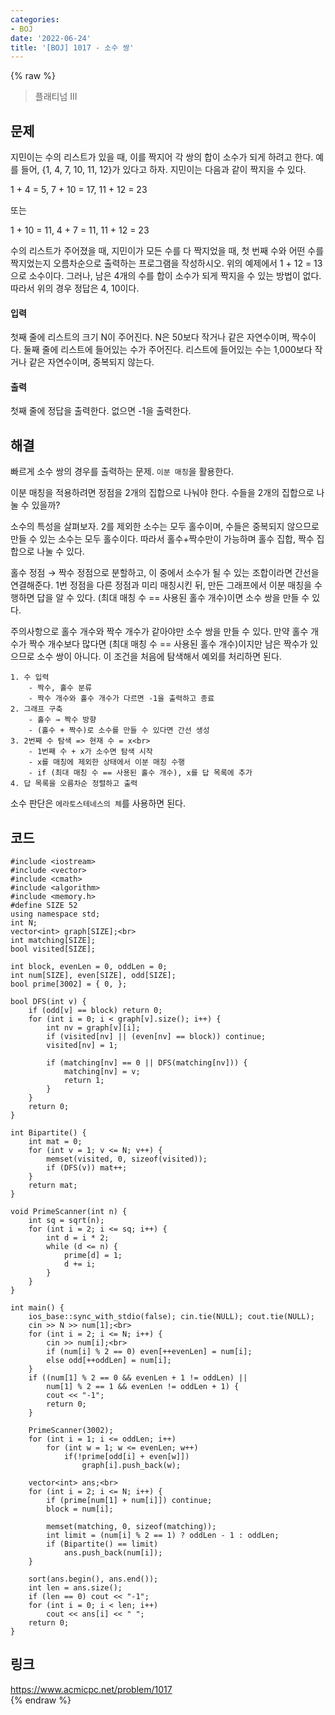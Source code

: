 ```yaml
---
categories:
- BOJ
date: '2022-06-24'
title: '[BOJ] 1017 - 소수 쌍'
---
```


{% raw %}
> 플래티넘 III<br>

## 문제
지민이는 수의 리스트가 있을 때, 이를 짝지어 각 쌍의 합이 소수가 되게 하려고 한다. 예를 들어, {1, 4, 7, 10, 11, 12}가 있다고 하자. 지민이는 다음과 같이 짝지을 수 있다.

1 + 4 = 5, 7 + 10 = 17, 11 + 12 = 23

또는

1 + 10 = 11, 4 + 7 = 11, 11 + 12 = 23

수의 리스트가 주어졌을 때, 지민이가 모든 수를 다 짝지었을 때, 첫 번째 수와 어떤 수를 짝지었는지 오름차순으로 출력하는 프로그램을 작성하시오. 위의 예제에서 1 + 12 = 13으로 소수이다. 그러나, 남은 4개의 수를 합이 소수가 되게 짝지을 수 있는 방법이 없다. 따라서 위의 경우 정답은 4, 10이다.

#### 입력
첫째 줄에 리스트의 크기 N이 주어진다. N은 50보다 작거나 같은 자연수이며, 짝수이다. 둘째 줄에 리스트에 들어있는 수가 주어진다. 리스트에 들어있는 수는 1,000보다 작거나 같은 자연수이며, 중복되지 않는다.

#### 출력
첫째 줄에 정답을 출력한다. 없으면 -1을 출력한다.

## 해결
빠르게 소수 쌍의 경우를 출력하는 문제. `이분 매칭`을 활용한다.

이분 매칭을 적용하려면 정점을 2개의 집합으로 나눠야 한다. 수들을 2개의 집합으로 나눌 수 있을까?

소수의 특성을 살펴보자. 2를 제외한 소수는 모두 홀수이며, 수들은 중복되지 않으므로 만들 수 있는 소수는 모두 홀수이다. 따라서 홀수+짝수만이 가능하며 홀수 집합, 짝수 집합으로 나눌 수 있다.

홀수 정점 → 짝수 정점으로 분할하고, 이 중에서 소수가 될 수 있는 조합이라면 간선을 연결해준다. 1번 정점을 다른 정점과 미리 매칭시킨 뒤, 만든 그래프에서 이분 매칭을 수행하면 답을 알 수 있다. (최대 매칭 수 == 사용된 홀수 개수)이면 소수 쌍을 만들 수 있다.

주의사항으로 홀수 개수와 짝수 개수가 같아야만 소수 쌍을 만들 수 있다. 만약 홀수 개수가 짝수 개수보다 많다면 (최대 매칭 수 == 사용된 홀수 개수)이지만 남은 짝수가 있으므로 소수 쌍이 아니다. 이 조건을 처음에 탐색해서 예외를 처리하면 된다.
```
1. 수 입력
	- 짝수, 홀수 분류
	- 짝수 개수와 홀수 개수가 다르면 -1을 출력하고 종료
2. 그래프 구축
	- 홀수 → 짝수 방향
	- (홀수 + 짝수)로 소수를 만들 수 있다면 간선 생성
3. 2번째 수 탐색 => 현재 수 = x<br>
	- 1번째 수 + x가 소수면 탐색 시작
	- x를 매칭에 제외한 상태에서 이분 매칭 수행
	- if (최대 매칭 수 == 사용된 홀수 개수), x를 답 목록에 추가
4. 답 목록을 오름차순 정렬하고 출력
```
소수 판단은 `에라토스테네스의 체`를 사용하면 된다.

## 코드
```
#include <iostream>
#include <vector>
#include <cmath>
#include <algorithm>
#include <memory.h>
#define SIZE 52
using namespace std;
int N;
vector<int> graph[SIZE];<br>
int matching[SIZE];
bool visited[SIZE];

int block, evenLen = 0, oddLen = 0;
int num[SIZE], even[SIZE], odd[SIZE];
bool prime[3002] = { 0, };

bool DFS(int v) {
	if (odd[v] == block) return 0;
	for (int i = 0; i < graph[v].size(); i++) {
		int nv = graph[v][i];
		if (visited[nv] || (even[nv] == block)) continue;
		visited[nv] = 1;

		if (matching[nv] == 0 || DFS(matching[nv])) {
			matching[nv] = v;
			return 1;
		}
	}
	return 0;
}

int Bipartite() {
	int mat = 0;
	for (int v = 1; v <= N; v++) {
		memset(visited, 0, sizeof(visited));
		if (DFS(v)) mat++;
	}
	return mat;
}

void PrimeScanner(int n) {
	int sq = sqrt(n);
	for (int i = 2; i <= sq; i++) {
		int d = i * 2;
		while (d <= n) {
			prime[d] = 1;
			d += i;
		}
	}
}

int main() {
	ios_base::sync_with_stdio(false); cin.tie(NULL); cout.tie(NULL);
	cin >> N >> num[1];<br>
	for (int i = 2; i <= N; i++) {
		cin >> num[i];<br>
		if (num[i] % 2 == 0) even[++evenLen] = num[i];
		else odd[++oddLen] = num[i];
	}
	if ((num[1] % 2 == 0 && evenLen + 1 != oddLen) ||
		num[1] % 2 == 1 && evenLen != oddLen + 1) {
		cout << "-1";
		return 0;
	}

	PrimeScanner(3002);
	for (int i = 1; i <= oddLen; i++)
		for (int w = 1; w <= evenLen; w++)
			if(!prime[odd[i] + even[w]])
				graph[i].push_back(w);

	vector<int> ans;<br>
	for (int i = 2; i <= N; i++) {
		if (prime[num[1] + num[i]]) continue;
		block = num[i];

		memset(matching, 0, sizeof(matching));
		int limit = (num[i] % 2 == 1) ? oddLen - 1 : oddLen;
		if (Bipartite() == limit)
			ans.push_back(num[i]);
	}

	sort(ans.begin(), ans.end());
	int len = ans.size();
	if (len == 0) cout << "-1";
	for (int i = 0; i < len; i++)
		cout << ans[i] << " ";
	return 0;
}
```

## 링크
https://www.acmicpc.net/problem/1017<br>
{% endraw %}